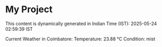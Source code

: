 # My Project

This content is dynamically generated in Indian Time (IST): 2025-05-24 02:59:39 IST


Current Weather in Coimbatore:
Temperature: 23.88 °C
Condition: mist
